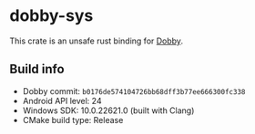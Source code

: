 # dobby-sys

This crate is an unsafe rust binding for [Dobby](https://github.com/jmpews/Dobby).

## Build info
- Dobby commit: `b0176de574104726bb68dff3b77ee666300fc338`
- Android API level: 24
- Windows SDK: 10.0.22621.0 (built with Clang)
- CMake build type: Release
